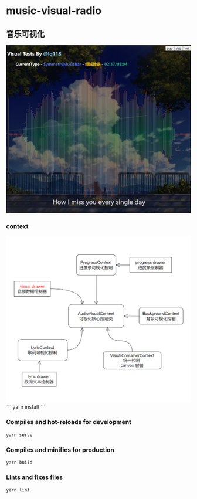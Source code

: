 # music-visual-radio

## 音乐可视化

<img src="docs/s1.png" alt="s1">

### context
<img src="docs/context.png" alt="context">
```
yarn install
```

### Compiles and hot-reloads for development
```
yarn serve
```

### Compiles and minifies for production
```
yarn build
```

### Lints and fixes files
```
yarn lint
```
